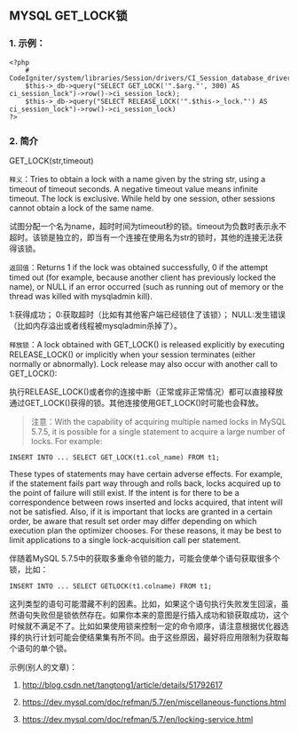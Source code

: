 ## MYSQL GET_LOCK锁

### 1. 示例：

```
<?php
    # CodeIgniter/system/libraries/Session/drivers/CI_Session_database_driver.php
    $this->_db->query("SELECT GET_LOCK('".$arg."', 300) AS ci_session_lock")->row()->ci_session_lock);
    $this->_db->query("SELECT RELEASE_LOCK('".$this->_lock."') AS ci_session_lock")->row()->ci_session_lock)
?>
```
### 2. 简介

GET_LOCK(str,timeout)

`释义`：Tries to obtain a lock with a name given by the string str, using a timeout of timeout seconds. A negative timeout value means infinite timeout. The lock is exclusive. While held by one session, other sessions cannot obtain a lock of the same name.

试图分配一个名为name，超时时间为timeout秒的锁。timeout为负数时表示永不超时。该锁是独立的，即当有一个连接在使用名为str的锁时，其他的连接无法获得该锁。

`返回值`：Returns 1 if the lock was obtained successfully, 0 if the attempt timed out (for example, because another client has previously locked the name), or NULL if an error occurred (such as running out of memory or the thread was killed with mysqladmin kill).

1:获得成功； 0:获取超时（比如有其他客户端已经锁住了该锁）； NULL:发生错误（比如内存溢出或者线程被mysqladmin杀掉了）。

`释放锁`：A lock obtained with GET_LOCK() is released explicitly by executing RELEASE_LOCK() or implicitly when your session terminates (either normally or abnormally). Lock release may also occur with another call to GET_LOCK():

执行RELEASE_LOCK()或者你的连接中断（正常或非正常情况）都可以直接释放通过GET_LOCK()获得的锁。其他连接使用GET_LOCK()时可能也会释放。

> 注意：With the capability of acquiring multiple named locks in MySQL 5.7.5, it is possible for a single statement to acquire a large number of locks. For example:

```
INSERT INTO ... SELECT GET_LOCK(t1.col_name) FROM t1;
```

These types of statements may have certain adverse effects. For example, if the statement fails part way through and rolls back, locks acquired up to the point of failure will still exist. If the intent is for there to be a correspondence between rows inserted and locks acquired, that intent will not be satisfied. Also, if it is important that locks are granted in a certain order, be aware that result set order may differ depending on which execution plan the optimizer chooses. For these reasons, it may be best to limit applications to a single lock-acquisition call per statement.

伴随着MySQL 5.7.5中的获取多重命令锁的能力，可能会使单个语句获取很多个锁，比如：

```
INSERT INTO ... SELECT GETLOCK(t1.colname) FROM t1;
```

这列类型的语句可能潜藏不利的因素。比如，如果这个语句执行失败发生回滚，虽然语句失败但是锁依然存在。如果你本来的意图是行插入成功和锁获取成功，这个时候就不满足不了。比如如果使用锁来控制一定的命令顺序，请注意根据优化器选择的执行计划可能会使结果集有所不同。由于这些原因，最好将应用限制为获取每个语句的单个锁。

示例(别人的文章)：

1. http://blog.csdn.net/tangtong1/article/details/51792617 
2. https://dev.mysql.com/doc/refman/5.7/en/miscellaneous-functions.html

3. https://dev.mysql.com/doc/refman/5.7/en/locking-service.html